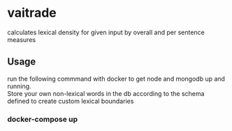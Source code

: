 # vaitrade
calculates lexical density for given input by overall and per sentence measures

## Usage
run the following commmand with docker to get node and mongodb up and running. <br /> 
Store your own non-lexical words in the db according to the schema defined to create custom lexical boundaries

### docker-compose up
